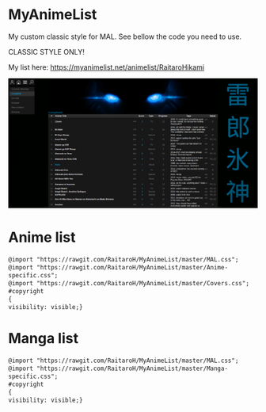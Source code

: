 # MyAnimeList
My custom classic style for MAL. See bellow the code you need to use.

CLASSIC STYLE ONLY!

My list here: https://myanimelist.net/animelist/RaitaroHikami

<img src="https://raw.githubusercontent.com/RaitaroH/MyAnimeList/master/Images/Screenshot.png"/>

# Anime list
```
@import "https://rawgit.com/RaitaroH/MyAnimeList/master/MAL.css";
@import "https://rawgit.com/RaitaroH/MyAnimeList/master/Anime-specific.css";
@import "https://rawgit.com/RaitaroH/MyAnimeList/master/Covers.css";
#copyright
{
visibility: visible;}
```

# Manga list
```
@import "https://rawgit.com/RaitaroH/MyAnimeList/master/MAL.css";
@import "https://rawgit.com/RaitaroH/MyAnimeList/master/Manga-specific.css";
#copyright
{
visibility: visible;}
```


